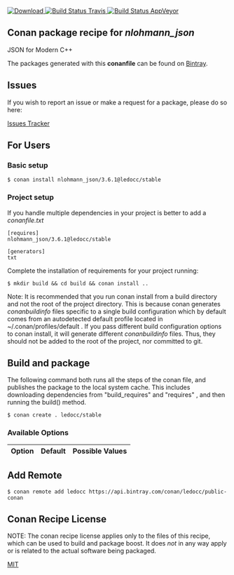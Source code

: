 [![Download](https://api.bintray.com/packages/ledocc/public-conan/nlohmann_json%3Aledocc/images/download.svg) ](https://bintray.com/ledocc/public-conan/nlohmann_json%3Aledocc/_latestVersion)
[![Build Status Travis](https://travis-ci.org/ledocc/conan-nlohmann_json.svg) ](https://travis-ci.org/ledocc/conan-nlohmann_json)
[![Build Status AppVeyor](https://ci.appveyor.com/api/projects/status/github/ledocc/conan-nlohmann_json?svg=true) ](https://ci.appveyor.com/project/ledocc/conan-nlohmann-json)

## Conan package recipe for *nlohmann_json*

JSON for Modern C++

The packages generated with this **conanfile** can be found on [Bintray](https://bintray.com/ledocc/public-conan/nlohmann_json%3Aledocc).


## Issues

If you wish to report an issue or make a request for a package, please do so here:

[Issues Tracker](https://github.com/ledocc/conan-nlohmann_json/issues)


## For Users

### Basic setup

    $ conan install nlohmann_json/3.6.1@ledocc/stable

### Project setup

If you handle multiple dependencies in your project is better to add a *conanfile.txt*

    [requires]
    nlohmann_json/3.6.1@ledocc/stable

    [generators]
    txt

Complete the installation of requirements for your project running:

    $ mkdir build && cd build && conan install ..

Note: It is recommended that you run conan install from a build directory and not the root of the project directory.  This is because conan generates *conanbuildinfo* files specific to a single build configuration which by default comes from an autodetected default profile located in ~/.conan/profiles/default .  If you pass different build configuration options to conan install, it will generate different *conanbuildinfo* files.  Thus, they should not be added to the root of the project, nor committed to git.


## Build and package

The following command both runs all the steps of the conan file, and publishes the package to the local system cache.  This includes downloading dependencies from "build_requires" and "requires" , and then running the build() method.

    $ conan create . ledocc/stable


### Available Options
| Option        | Default | Possible Values  |
| ------------- |:----------------- |:------------:|


## Add Remote

    $ conan remote add ledocc https://api.bintray.com/conan/ledocc/public-conan


## Conan Recipe License

NOTE: The conan recipe license applies only to the files of this recipe, which can be used to build and package boost.
It does *not* in any way apply or is related to the actual software being packaged.

[MIT](LICENSE)
